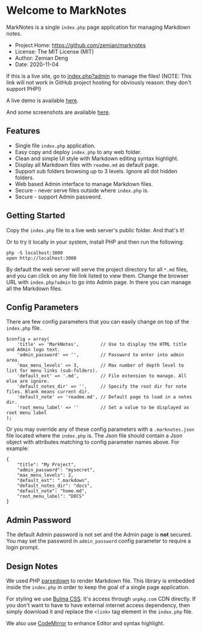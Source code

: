 # Welcome to MarkNotes

MarkNotes is a single `index.php` page application for managing Markdown notes.

 * Project Home: https://github.com/zemian/marknotes
 * License: The MIT License (MIT)
 * Author: Zemian Deng
 * Date: 2020-11-04

If this is a live site, go to [index.php?admin](index.php?admin) to manage the files!
(NOTE: This link will not work in GitHub project hosting for obviously reason: they don't support PHP!)

A live demo is available [here](https://zemiancodeplayground.000webhostapp.com/marknotes/index.php).

And some screenshots are available [here](https://zemian.github.io/2020/11/07/marknotes/).

## Features

* Single file `index.php` application.
* Easy copy and deploy `index.php` to any web folder.
* Clean and simple UI style with Markdown editing syntax highlight.
* Display all Markdown files with `readme.md` as default page.
* Support sub folders browsing up to 3 levels. Ignore all dot hidden folders.
* Web based Admin interface to manage Markdown files.
* Secure - never serve files outside where `index.php` is.
* Secure - support Admin password.

## Getting Started

Copy the `index.php` file to a live web server's public folder. And that's it!

Or to try it locally in your system, install PHP and then run the following:

	php -S localhost:3000
	open http://localhost:3000

By default the web server will serve the project directory for all `*.md` files, and you 
can click on any file link listed to view them. Change the browser URL with `index.php?admin`
to go into Admin page. In there you can manage all the Markdown files.

## Config Parameters 

There are few config parameters that you can easily change on top of the `index.php` file. 

```
$config = array(
    'title' => 'MarkNotes',        // Use to display the HTML title and Admin logo text.
    'admin_password' => '',        // Password to enter into admin area.
    'max_menu_levels' => 3,        // Max number of depth level to list for menu links (sub-folders).
    'default_ext' => '.md',        // File extension to manage. All else are ignore.
    'default_notes_dir' => '',     // Specify the root dir for note files. Blank means current dir.
    'default_note' => 'readme.md', // Default page to load in a notes dir.
    'root_menu_label' => ''        // Set a value to be displayed as root menu label
);
```

Or you may override any of these config parameters with a `.marknotes.json` file located where 
the `index.php` is. The Json file should contain a Json object with attributes matching to config
parameter names above. For example:

```
{
    "title": "My Project",
    "admin_password": "mysecret",
    "max_menu_levels": 2,
    "default_ext": ".markdown",
    "default_notes_dir": "docs",
    "default_note": "home.md",
    "root_menu_label": "DOCS"
}
``` 

## Admin Password

The default Admin password is not set and the Admin page is **not** secured. You may set the password 
in `admin_password` config parameter to require a login prompt.

## Design Notes

We used PHP [parsedown](https://github.com/erusev/parsedown) to render Markdown file. This library 
is embedded inside the `index.php` in order to keep the goal of a single page application.

For styling we use [Bulma CSS](https://unpkg.com/bulma). It's access through `unpkg.com` CDN directly.
If you don't want to have to have external internet access dependency, then simply download it and 
replace the `<link>` tag element in the `index.php` file.

We also use [CodeMirror](https://unpkg.com/codemirror) to enhance Editor and syntax highlight.
